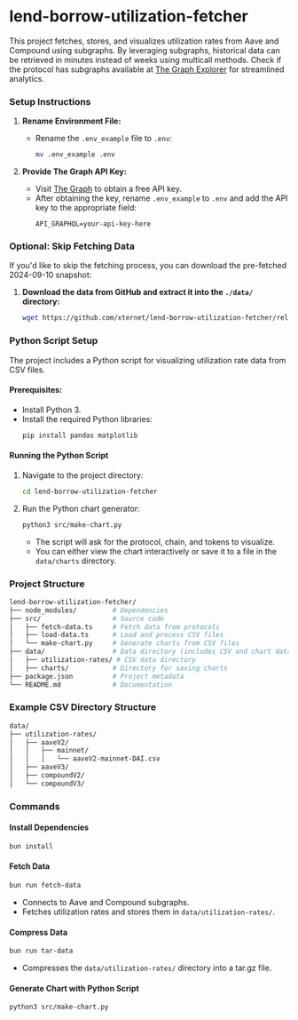# lend-borrow-utilization-fetcher

This project fetches, stores, and visualizes utilization rates from Aave and Compound using subgraphs. By leveraging subgraphs, historical data can be retrieved in minutes instead of weeks using multicall methods. Check if the protocol has subgraphs available at [The Graph Explorer](https://thegraph.com/explorer) for streamlined analytics.

### Setup Instructions

1. **Rename Environment File:**

   - Rename the `.env_example` file to `.env`:
     ```bash
     mv .env_example .env
     ```

2. **Provide The Graph API Key:**
   - Visit [The Graph](https://thegraph.com/) to obtain a free API key.
   - After obtaining the key, rename `.env_example` to `.env` and add the API key to the appropriate field:
     ```
     API_GRAPHQL=your-api-key-here
     ```

### Optional: Skip Fetching Data

If you'd like to skip the fetching process, you can download the pre-fetched 2024-09-10 snapshot:

1. **Download the data from GitHub and extract it into the `./data/` directory:**
   ```bash
   wget https://github.com/xternet/lend-borrow-utilization-fetcher/releases/download/data-download/2024-09-10-utilization-rates.tar.gz && tar -xzvf 2024-09-10-utilization-rates.tar.gz -C ./data/
   ```

### Python Script Setup

The project includes a Python script for visualizing utilization rate data from CSV files.

#### Prerequisites:

- Install Python 3.
- Install the required Python libraries:
  ```bash
  pip install pandas matplotlib
  ```

#### Running the Python Script

1. Navigate to the project directory:

   ```bash
   cd lend-borrow-utilization-fetcher
   ```

2. Run the Python chart generator:

   ```bash
   python3 src/make-chart.py
   ```

   - The script will ask for the protocol, chain, and tokens to visualize.
   - You can either view the chart interactively or save it to a file in the `data/charts` directory.

### Project Structure

```bash
lend-borrow-utilization-fetcher/
├── node_modules/         # Dependencies
├── src/                  # Source code
│   ├── fetch-data.ts     # Fetch data from protocols
│   ├── load-data.ts      # Load and process CSV files
│   └── make-chart.py     # Generate charts from CSV files
├── data/                 # Data directory (includes CSV and chart data)
│   ├── utilization-rates/ # CSV data directory
│   ├── charts/           # Directory for saving charts
├── package.json          # Project metadata
└── README.md             # Documentation
```

### Example CSV Directory Structure

```bash
data/
├── utilization-rates/
│   ├── aaveV2/
│   │   ├── mainnet/
│   │   │   └── aaveV2-mainnet-DAI.csv
│   ├── aaveV3/
│   ├── compoundV2/
│   └── compoundV3/
```

### Commands

#### Install Dependencies

```bash
bun install
```

#### Fetch Data

```bash
bun run fetch-data
```

- Connects to Aave and Compound subgraphs.
- Fetches utilization rates and stores them in `data/utilization-rates/`.

#### Compress Data

```bash
bun run tar-data
```

- Compresses the `data/utilization-rates/` directory into a tar.gz file.

#### Generate Chart with Python Script

```bash
python3 src/make-chart.py
```
